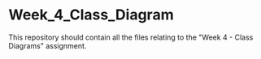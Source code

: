# Week_4_Class_Diagram

This repository should contain all the files relating to the "Week 4 - Class Diagrams" assignment.
